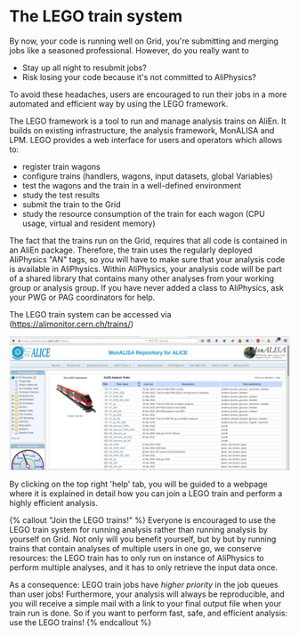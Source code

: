 # The LEGO train system

By now, your code is running well on Grid, you're submitting and merging jobs like a seasoned professional. However, do you really want to 

* Stay up all night to resubmit jobs? 
* Risk losing your code because it's not committed to AliPhysics? 

To avoid these headaches, users are encouraged to run their jobs in a more automated and efficient way by using the LEGO framework. 

The LEGO framework is a tool to run and manage analysis trains on AliEn. It builds on existing infrastructure, the analysis framework, MonALISA and LPM. LEGO provides a web interface for users and operators which allows to:

*    register train wagons
*    configure trains (handlers, wagons, input datasets, global Variables)
*    test the wagons and the train in a well-defined environment
*    study the test results
*    submit the train to the Grid
*    study the resource consumption of the train for each wagon (CPU usage, virtual and resident memory) 

The fact that the trains run on the Grid, requires that all code is contained in an AliEn package. Therefore, the train uses the regularly deployed AliPhysics "AN" tags, so you will have to make sure that your analysis code is available in AliPhysics. Within AliPhysics, your analysis code will be part of a shared library that contains many other analyses from your working group or analysis group. If you have never added a class to AliPhysics, ask your PWG or PAG coordinators for help. 

The LEGO train system can be accessed via (https://alimonitor.cern.ch/trains/)

![image](d2.png)

By clicking on the top right 'help' tab, you will be guided to a webpage where it is explained in detail how you can join a LEGO train and perform a highly efficient analysis. 

{% callout "Join the LEGO trains!" %}
Everyone is encouraged to use the LEGO train system for running analysis rather than running analysis by yourself on Grid. Not only will you benefit yourself, but by but by running trains that contain analyses of multiple users in one go, we conserve resources: the LEGO train has to only run on instance of AliPhysics to perform multiple analyses, and it has to only retrieve the input data once. 

As a consequence: LEGO train jobs have *higher priority* in the job queues than user jobs! Furthermore, your analysis will always be reproducible, and you will receive a simple mail with a link to your final output file when your train run is done. So if you want to perform fast, safe, and efficient analysis: use the LEGO trains!
{% endcallout %}
